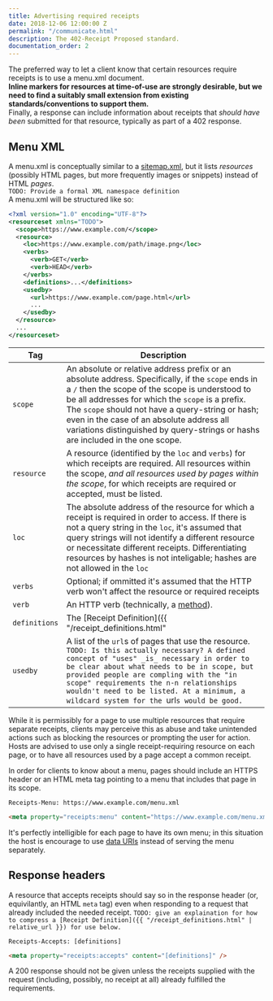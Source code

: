 ```yaml
---
title: Advertising required receipts
date: 2018-12-06 12:00:00 Z
permalink: "/communicate.html"
description: The 402-Receipt Proposed standard.
documentation_order: 2
---
```


The preferred way to let a client know that certain resources require receipts is to use a menu.xml document.  
**Inline markers for resources at time-of-use are strongly desirable, but we need to find a suitably small extension from existing standards/conventions to support them.**  
Finally, a response can include information about receipts that _should have been_ submitted for that resource, typically as part of a 402 response.

## Menu XML
A menu.xml is conceptually similar to a [sitemap.xml](https://www.sitemaps.org/protocol.html), but it lists _resources_ (possibly HTML pages, but more frequently images or snippets) instead of HTML _pages_.  
`TODO: Provide a formal XML namespace definition`  
A menu.xml will be structured like so:

```xml
<?xml version="1.0" encoding="UTF-8"?>
<resourceset xmlns="TODO">
  <scope>https://www.example.com/</scope>
  <resource>
    <loc>https://www.example.com/path/image.png</loc>
    <verbs>
      <verb>GET</verb>
      <verb>HEAD</verb>
    </verbs>
    <definitions>...</definitions>
    <usedby>
      <url>https://www.example.com/page.html</url>
      ...
    </usedby>
  </resource>
  ...
</resourceset>
```

| Tag | Description |
|---------|-------------|
| `scope` | An absolute or relative address prefix or  an absolute address. Specifically, if the `scope` ends in a `/` then the scope of the scope is understood to be all addresses for which the `scope` is a prefix. The `scope` should not have a query-string or hash; even in the case of an absolute address all variations distinguished by query-strings or hashs are included in the one scope. |
| `resource` | A resource (identified by the `loc` and `verbs`) for which receipts are required. All resources within the scope, _and all resources used by pages within the scope_, for which receipts are required or accepted, must be listed. |
| `loc` | The absolute address of the resource for which a receipt is required in order to access. If there is not a query string in the `loc`, it's assumed that query strings will not identify a different resource or necessitate different receipts. Differentiating resources by hashes is not inteligable; hashes are not allowed in the `loc` |
| `verbs` | Optional; if ommitted it's assumed that the HTTP verb won't affect the resource or required receipts |
| `verb` | An HTTP verb (technically, a [method](https://en.wikipedia.org/wiki/Hypertext_Transfer_Protocol#Request_methods)). |
| `definitions` | The [Receipt Definition]({{ "/receipt_definitions.html" | relative_url }}) for the specified resource. |
| `usedby` | A list of the `url`s of pages that use the resource. `TODO: Is this actually necessary? A defined concept of "uses" _is_ necessary in order to be clear about what needs to be in scope, but provided people are compling with the "in scope" requirements the n-n relationships wouldn't need to be listed. At a minimum, a wildcard system for the `url`s would be good.` |

While it is permissibly for a page to use multiple resources that require separate receipts, clients may perceive this as abuse and take unintended actions such as blocking the resources or prompting the user for action. Hosts are advised to use only a single receipt-requiring resource on each page, or to have all resources used by a page accept a common receipt.

In order for clients to know about a menu, pages should include an HTTPS header or an HTML meta tag pointing to a menu that includes that page in its scope.

```text
Receipts-Menu: https://www.example.com/menu.xml
```
```html
<meta property="receipts:menu" content="https://www.example.com/menu.xml" />
```

It's perfectly intelligible for each page to have its own menu; in this situation the host is encourage to use [data URIs](https://en.wikipedia.org/wiki/Data_URI_scheme) instead of serving the menu separately.

## Response headers
A resource that accepts receipts should say so in the response header (or, equivilantly, an HTML `meta` tag) even when responding to a request that already included the needed receipt. `TODO: give an explaination for how to compress a [Receipt Definition]({{ "/receipt_definitions.html" | relative_url }}) for use below.`

```text
Receipts-Accepts: [definitions]
```
```html
<meta property="receipts:accepts" content="[definitions]" />
```

A 200 response should not be given unless the receipts supplied with the request (including, possibly, no receipt at all) already fulfilled the requirements.

